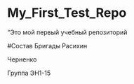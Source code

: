 # My_First_Test_Repo
“Это мой первый учебный репозиторий

#Состав Бригады
Расихин 

Черненко

Группа ЭН1-15
